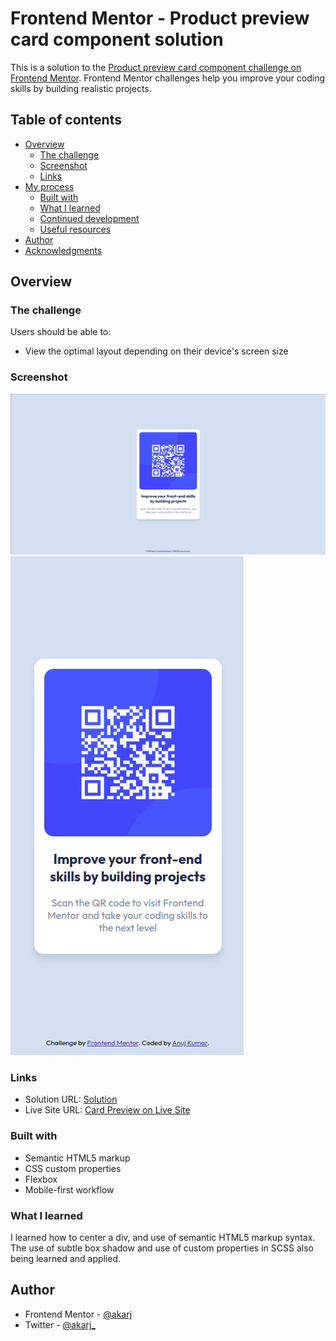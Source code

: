 # Frontend Mentor - Product preview card component solution

This is a solution to the [Product preview card component challenge on Frontend Mentor](https://www.frontendmentor.io/challenges/product-preview-card-component-GO7UmttRfa). Frontend Mentor challenges help you improve your coding skills by building realistic projects.

## Table of contents

- [Overview](#overview)
  - [The challenge](#the-challenge)
  - [Screenshot](#screenshot)
  - [Links](#links)
- [My process](#my-process)
  - [Built with](#built-with)
  - [What I learned](#what-i-learned)
  - [Continued development](#continued-development)
  - [Useful resources](#useful-resources)
- [Author](#author)
- [Acknowledgments](#acknowledgments)

## Overview

### The challenge

Users should be able to:

- View the optimal layout depending on their device's screen size

### Screenshot

![Desktop](./solution/Desktop.png)
![Mobile](./solution/Mobile.png)

### Links

- Solution URL: [Solution](https://github.com/akarj/frontend-mentor-challenges/tree/master/newbie-challenges/qr_component)
- Live Site URL: [Card Preview on Live Site](https://front-end-mentor-challenges-akarj.netlify.app/newbie-challenges/qr_component/)

### Built with

- Semantic HTML5 markup
- CSS custom properties
- Flexbox
- Mobile-first workflow

### What I learned

I learned how to center a div, and use of semantic HTML5 markup syntax. The use of subtle box shadow and use of custom properties in SCSS also being learned and applied.

## Author

- Frontend Mentor - [@akarj](https://www.frontendmentor.io/profile/akarj)
- Twitter - [@akarj\_](https://www.twitter.com/akarj_)
